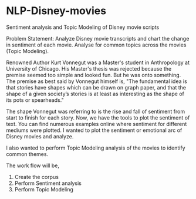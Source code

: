 # NLP-Disney-movies
Sentiment analysis and Topic Modeling of Disney movie scripts

Problem Statement:
Analyze Disney movie transcripts and chart the change in sentiment of each movie. Analyse for common topics across the movies (Topic Modeling). 

Renowned Author Kurt Vonnegut was a Master's student in Anthropology at University of Chicago. His Master's thesis was rejected because the premise seemed too simple and looked fun. But he was onto something. The premise as best said by Vonnegut himself is, "The fundamental idea is that stories have shapes which can be drawn on graph paper, and that the shape of a given society’s stories is at least as interesting as the shape of its pots or spearheads."

The shape Vonnegut was referring to is the rise and fall of sentiment from start to finish for each story. Now, we have the tools to plot the sentiment of text. You can find numerous examples online where sentiment for different mediums were plotted. I wanted to plot the sentiment or emotional arc of Disney movies and analyze. 

I also wanted to perform Topic Modeling analysis of the movies to identify common themes. 

The work flow will be,
1) Create the corpus
2) Perform Sentiment analysis
3) Perform Topic Modeling
